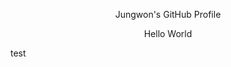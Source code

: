 <head>
  <p align=center>Jungwon's GitHub Profile</p>
</head>
<body>
  <p align=center>Hello World</p>
  <p>test</p>
</body>
